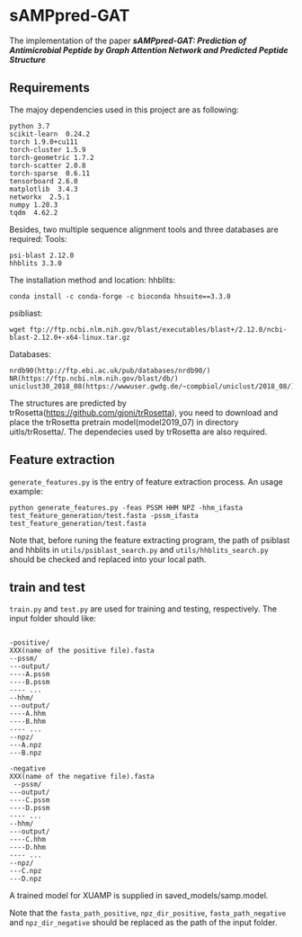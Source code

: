 # sAMPpred-GAT
The implementation of the paper ***sAMPpred-GAT: Prediction of Antimicrobial Peptide by Graph Attention Network and Predicted Peptide Structure***

## Requirements
The majoy dependencies used in this project are as following:

```
python 3.7              
scikit-learn  0.24.2
torch 1.9.0+cu111
torch-cluster 1.5.9
torch-geometric 1.7.2
torch-scatter 2.0.8
torch-sparse  0.6.11
tensorboard 2.6.0
matplotlib  3.4.3                                                                                                                          
networkx  2.5.1                                                                                                                          
numpy 1.20.3
tqdm  4.62.2
```
Besides, two multiple sequence alignment tools and three databases  are required:
Tools:
```
psi-blast 2.12.0
hhblits 3.3.0
```
The installation method and location:
hhblits:
```
conda install -c conda-forge -c bioconda hhsuite==3.3.0
```
psibliast:
```
wget ftp://ftp.ncbi.nlm.nih.gov/blast/executables/blast+/2.12.0/ncbi-blast-2.12.0+-x64-linux.tar.gz
```

Databases:
```
nrdb90(http://ftp.ebi.ac.uk/pub/databases/nrdb90/)
NR(https://ftp.ncbi.nlm.nih.gov/blast/db/)
uniclust30_2018_08(https://wwwuser.gwdg.de/~compbiol/uniclust/2018_08/)
```
The structures are predicted by trRosetta(https://github.com/gjoni/trRosetta), you need to download and place the trRosetta pretrain model(model2019_07) in directory uitls/trRosetta/. The dependecies used by trRosetta are also required. 

## Feature extraction

`generate_features.py` is the entry of feature extraction process. An usage example:
```
python generate_features.py -feas PSSM HHM NPZ -hhm_ifasta test_feature_generation/test.fasta -pssm_ifasta test_feature_generation/test.fasta
```
Note that, before runing the feature extracting program, the path of psiblast and hhblits in `utils/psiblast_search.py` and `utils/hhblits_search.py` should be checked and replaced into your local path.

## train and test

`train.py` and `test.py` are used for training and testing, respectively. The input folder should like:
```

-positive/
XXX(name of the positive file).fasta
--pssm/
---output/
----A.pssm
----B.pssm
---- ...
--hhm/
---output/
----A.hhm
----B.hhm
---- ...
--npz/
---A.npz
---B.npz

-negative
XXX(name of the negative file).fasta
 --pssm/
---output/
----C.pssm
----D.pssm
---- ...
--hhm/
---output/
----C.hhm
----D.hhm
---- ...
--npz/
---C.npz
---D.npz

```
A trained model for XUAMP is supplied in saved_models/samp.model. 

Note that the `fasta_path_positive`, `npz_dir_positive`, `fasta_path_negative` and `npz_dir_negative` should be replaced as the path of the input folder.




